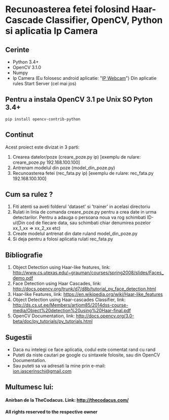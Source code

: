 # Recunoasterea fetei folosind Haar-Cascade Classifier, OpenCV, Python si aplicatia Ip Camera

## Cerinte
- Python 3.4+
- OpenCV 3.1.0
- Numpy
- Ip Camera (Eu folosesc android aplicatie: "[IP Webcam](https://play.google.com/store/apps/details?id=com.pas.webcam&hl=en)")
   Din aplicatie rules Start Server (cel mai jos)

## Pentru a instala OpenCV 3.1 pe Unix SO Pyton 3.4+
`pip install opencv-contrib-python`

## Continut
Acest proiect este divizat in 3 parti:
1. Crearea datelor/poze (creare_poze.py ip)
   [exemplu de rulare: creare_poze.py 192.168.100.100]
2. Antrenam modelul din poze (model_din_poze.py)
3. Recunoasterea fetei (rec_fata.py ip)
   [exemplu de rulare: rec_fata.py 192.168.100.100]

## Cum sa rulez ?
1. Fiti atenti sa aveti folderul 'dataset' si 'trainer' in acelasi directoriu
2. Rulati in linia de comanda creare_poze.py pentru a crea date in urma detectarilor. Pentru a adauga o persoana noua va rog schimbati ID-ul(Din cod de fiecare data, sau schimbati chiar denumirea pozelor xx_1_xx => xx_2_xx etc)
3. Create modelul antrenat din date ruland model_din_poze.py
4. Si deja pentru a folosi aplicatia rulati rec_fata.py

## Bibliografie
1. Object Detection using Haar-like features, link: http://www.cs.utexas.edu/~grauman/courses/spring2008/slides/Faces_demo.pdf
2. Face Detection using Haar Cascades, link: http://docs.opencv.org/trunk/d7/d8b/tutorial_py_face_detection.html
3. Haar-like Features, link: https://en.wikipedia.org/wiki/Haar-like_features
4. Object Detection using Haar-cascades Classifier, link: http://ds.cs.ut.ee/Members/artjom85/2014dss-course-media/Object%20detection%20using%20Haar-final.pdf
5. OpenCV Documentation, link: http://docs.opencv.org/3.0-beta/doc/py_tutorials/py_tutorials.html

## Sugestii
- Daca nu intelegi ce face aplicatia, codul este comentat rand cu rand
- Puteti da niste cautari pe google cu sintaxele folosite, sau din OpenCV Documentation.
- Sau puteti sa va adresati la mine prin e-mail: ion.iascerinschi@gmail.com

## Multumesc lui:
#### Anirban de la TheCodacus. Link: http://thecodacus.com/
#### All rights reserved to the respective owner
